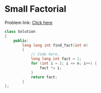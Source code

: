 # Small Factorial

Problem link: [Click here](https://www.geeksforgeeks.org/problems/small-factorial0854/1?page=5&difficulty=School&sortBy=submissions)

```cpp
class Solution
{
	public:
		long long int find_fact(int n)
		{
		    // Code here.
		    long long int fact = 1;
            for (int i = 2; i <= n; i++) {
                fact *= i;
            }
            return fact;
		}
};
```
